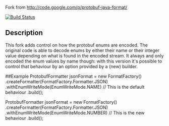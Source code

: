 Fork from http://code.google.com/p/protobuf-java-format/

[![Build Status](https://travis-ci.org/bivas/protobuf-java-format.svg?branch=master)](https://travis-ci.org/bivas/protobuf-java-format)

## Description

This fork adds control on how the protobuf enums are encoded. The original code is able to decode enums by either their name or their integer value depending on what is found in the encoded stream.
It always and only encoded the enum values by name though: with this version it's possible to control that behaviour by an option provided by a (new) builder.

##Example
ProtobufFormatter jsonFormat =
            new FormatFactory()
                    .createFormatter(FormatFactory.Formatter.JSON)
                    .withEnumWriteMode(EnumWriteMode.NAME)            // This is the default behaviour
                    .build();
                    
ProtobufFormatter jsonFormat =
            new FormatFactory()
                    .createFormatter(FormatFactory.Formatter.JSON)
                    .withEnumWriteMode(EnumWriteMode.NUMBER)          // This is the new behaviour
                    .build();

